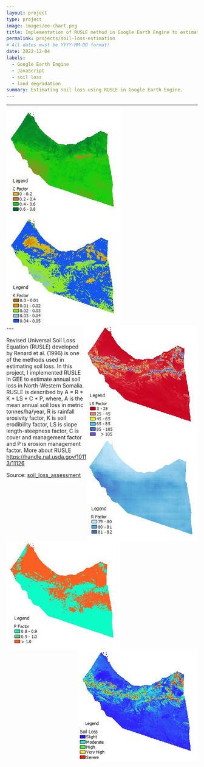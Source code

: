 ```yaml
---
layout: project
type: project
image: images/ee-chart.png
title: Implementation of RUSLE method in Google Earth Engine to estimate soil loss
permalink: projects/soil-loss-estimation
# All dates must be YYYY-MM-DD format!
date: 2022-12-04
labels:
  - Google Earth Engine
  - JavaScript
  - soil loss
  - land degradation
summary: Estimating soil loss using RUSLE in Google Earth Engine.
---
```

---
<div class="ui small rounded images">
  <img align="left" class="ui image" src="../images/C.JPG">
</div>
<div class="ui small rounded images">
  <img align="middle" class="ui image" src="../images/K.JPG">
</div>
<div class="ui small rounded images">
  <img align="right" class="ui image" src="../images/LS.JPG">
</div>
<div class="ui small rounded images">
  <img align="right" class="ui image" src="../images/R.JPG">
</div>
<div class="ui small rounded images">
  <img align="left" class="ui image" src="../images/P.JPG">
</div>
<div class="ui small rounded images">
  <img align="right" class="ui image" src="../images/annual_soil_loss.JPG">
</div>
---

Revised Universal Soil Loss Equation (RUSLE) developed by Renard et al. (1996) is one of the methods used in estimating soil loss. In this project, I implemented RUSLE in GEE to estimate annual soil loss in North-Western Somalia. RUSLE is described by A = R * K * LS * C * P, where, A is the mean annual soil loss in metric tonnes/ha/year, R is rainfall erosivity factor, K is soil erodibility factor, LS is slope length-steepness factor, C is cover and management factor and P is erosion management factor. More about RUSLE https://handle.nal.usda.gov/10113/11126

Source: <a href="https://github.com/japhethkimeu/soil_loss_estimation"><i class="large github icon "></i>soil_loss_assessment</a>

